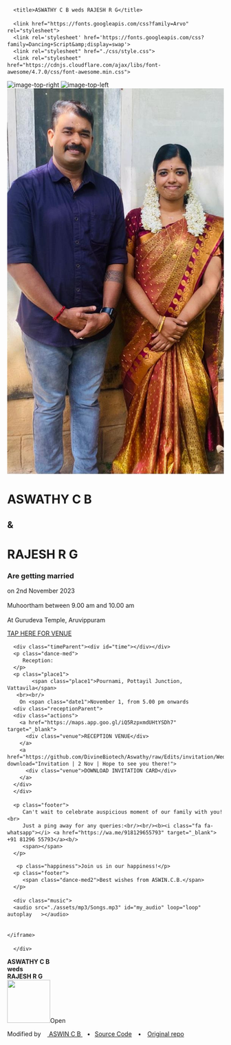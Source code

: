<!DOCTYPE html>
<html lang="en" style="overflow-x : hidden;width:100%;position:relative;" >
   <head>
      <link rel="shortcut icon" href="wed_logo.png" type="image/png"> 
      <meta charset="UTF-8">
      <meta name="viewport" content="width=device-width, initial-scale=1, user-scalable=no" />
      <meta name="description"
         content="With the divine grace of the almighty, inviting you and your family to ASWATHY C B and RAJESH R G's wedding to be held on 2nd November 2023 at Sree Narayana Gurudeva Temple, Aruvippuram between 9.00 am and 10.00 am">
      <meta name="author" content="ASWIN">
      <meta name="email" content="divinebiotech007@gmail.com">
      <meta name="copyright" content="ASWIN original copyright to Vinit Shahdeo" />
      <meta property="og:type" content="website" />
      <meta property="og:title" content="Wedding Invitation | ASWATHY C B weds RAJESH R G | 2 nd November 2023 | Gurudeva Temple, Aruvippuram" />
      <meta property="og:description"
         content="With the divine grace of the almighty, inviting you and your family to ASWATHY C B and RAJESH R G's wedding to be held on 2nd November 2023 at Gurudeva Temple, Aruvippuram between 9.00 am and 10.00 am" />
      <meta property="og:image" content="https://raw.githubusercontent.com/DivineBiotech/Aswathy/raw/invitation/Wedding.jpg" />
      <meta property="og:url" content="" />
      <meta property="og:site_name" content="Wedding Invitation| ASWATHY C B weds RAJESH R G | 2nd November 2023" />
      <meta name="twitter:card" content="website">
      <meta name="twitter:site" content="Wedding Invitation | ASWATHY C B weds RAJESH R G | 2nd November 2023">
      <meta name="twitter:title" content="Wedding Invitation | ASWATHY C B weds RAJESH R G | 2nd November 2023">
      <meta name="twitter:description"
         content="We are inviting you and your family to ASWATHY C B and RAJESH R G's wedding to be held on  2nd November 2023 at Gurudeva Temple, Aruvippuram between 9.00 am and 10.00 am">
      <meta name="twitter:creator" content="@DivineBiotech">
      <meta name="twitter:image" content="https://raw.githubusercontent.com/DivineBiotech/Aswathy/raw/invitation/Wedding.jpg">

      <title>ASWATHY C B weds RAJESH R G</title>

      <link href="https://fonts.googleapis.com/css?family=Arvo" rel="stylesheet">
      <link rel='stylesheet' href='https://fonts.googleapis.com/css?family=Dancing+Script&amp;display=swap'>
      <link rel="stylesheet" href="./css/style.css">
      <link rel="stylesheet" href="https://cdnjs.cloudflare.com/ajax/libs/font-awesome/4.7.0/css/font-awesome.min.css">
   </head>
   <body>
   <div class="parentContainer">
   <div class = "lettter">
      <!-- partial:index.partial.html -->
      <div class="sakura-falling"></div>
      <img src="https://i.imgur.com/dGOOfnA.png" alt="image-top-right" class="top-right-decoration">
      <img src="https://i.imgur.com/t6ffnbn.png" alt="image-top-left" class="top-left-decoration"> 
      <section id="media"></section>
      <div class="topImg"><div class="image-cropper">
      <img src="assets/img/Invitations.jpg" class="image-cropper__image" />
      </div></div>
      <div class="wrap">
         <div class="title">
           <h1>ASWATHY C B</h1>
            <h2>&</h2>
            <h1>RAJESH R G</h1>
            <h3>Are getting married</h3>
            <p>
               on <span class="date">2nd November 2023</span> <br><br/> Muhoortham between <span class="date"> 9.00 am and 10.00 am </span> <br/><br/> At <span class="place"> Gurudeva Temple, Aruvippuram</span>
               <span class="time"></span>
            </p>
         </div>
      </div>
	<div class="venueParent">
      <div class="actions">
        <a href="https://maps.app.goo.gl/1Jv2B9PZKn8kThD89" style="width:fit-content;" target="_blank">
          <div class="venue1">TAP HERE FOR VENUE</div>
        </a>
        </div>
	</div>
        
      <div class="timeParent"><div id="time"></div></div>
      <p class="dance-med">
         Reception:
      </p>
      <p class="place1">
            <span class="place1">Pournami, Pottayil Junction, Vattavila</span>
       <br><br/>
        On <span class="date1">November 1, from 5.00 pm onwards
      <div class="receptionParent">
	  <div class="actions">
        <a href="https://maps.app.goo.gl/iQ5RzpxmdUHtYSDh7" target="_blank">
          <div class="venue">RECEPTION VENUE</div>
        </a>
        <a href="https://github.com/DivineBiotech/Aswathy/raw/Edits/invitation/Wedding.pdf" download="Invitation | 2 Nov | Hope to see you there!">
          <div class="venue">DOWNLOAD INVITATION CARD</div>
        </a>
      </div>
	  </div>
      
      <p class="footer">
         Can't wait to celebrate auspicious moment of our family with you! <br>
         Just a ping away for any queries:<br/><br/><b><i class="fa fa-whatsapp"></i> <a href="https://wa.me/918129655793" target="_blank"> +91 81296 55793</a><b/>
         <span></span>
      </p>
<!--
      <div class="slideshow-container">

        <div class="mySlides fade">
        <div class="numbertext">1 / 3</div>
        <img src="img_nature_wide.jpg" style="width:100%">
        <div class="text">Caption Text</div>
        </div>
<div class ="slideContainer alignCenter">
        <div class="mySlides fade">
        <img src="assets/img/1.JPG" style="width:100%">
        </div>
        <div class="mySlides fade">
        <img src="assets/img/2.JPG" style="width:100%">
        </div>
        <div class="mySlides fade">
        <img src="assets/img/3.JPG" style="width:100%">
        </div>
        <div class="mySlides fade">
        <img src="assets/img/4.JPG" style="width:100%">
        </div>
        <div class="mySlides fade">
        <img src="assets/img/5.JPG" style="width:100%">
        </div>
        <div class="mySlides fade">
        <img src="assets/img/6.JPG" style="width:100%">
        </div>
        <div class="mySlides fade">
        <img src="assets/img/7.JPG" style="width:100%">
        </div>
        <div class="mySlides fade">
        <img src="assets/img/8.JPG" style="width:100%">
        </div>
        <div class="mySlides fade">
        <img src="assets/img/9.JPG" style="width:100%">
        </div>
        <div class="mySlides fade">
        <img src="assets/img/10.JPG" style="width:100%">
        </div>
        <div class="mySlides fade">
        <img src="assets/img/11.JPG" style="width:100%">
        </div>
        <div class="mySlides fade">
        <img src="assets/img/12.JPG" style="width:100%">
        </div>
        <div class="mySlides fade">
        <img src="assets/img/13.JPG" style="width:100%">
        </div>
        <div class="mySlides fade">
        <img src="assets/img/14.JPG" style="width:100%">
        </div>
        <div class="mySlides fade">
        <img src="assets/img/15.JPG" style="width:100%">
        </div>
        <div class="mySlides fade">
        <img src="assets/img/16.JPG" style="width:100%">
        </div>
        <div class="mySlides fade">
        <img src="assets/img/17.JPG" style="width:100%">
        </div>
        <div class="mySlides fade">
        <img src="assets/img/18.JPG" style="width:100%">
        </div>
        <div class="mySlides fade">
        <img src="assets/img/19.JPG" style="width:100%">
        </div>
        <div class="mySlides fade">
        <img src="assets/img/20.JPG" style="width:100%">
        </div>
        <div class="mySlides fade">
        <img src="assets/img/21.JPG" style="width:100%">
        </div>
        <div class="mySlides fade">
        <img src="assets/img/22.JPG" style="width:100%">
        </div>
        <div class="mySlides fade">
        <img src="assets/img/23.JPG" style="width:100%">
        </div>
        <div class="mySlides fade">
        <img src="assets/img/24.JPG" style="width:100%">
        </div>

        </div>
      </div>

        <div style="text-align:center">
        <span class="dot"></span> 
        <span class="dot"></span> 
        <span class="dot"></span> 
        </div>
      -->
      
       <p class="happiness">Join us in our happiness!</p>
      <p class="footer">
         <span class="dance-med2">Best wishes from ASWIN.C.B.</span>
      </p>
      
      <div class="music">
      <audio src="./assets/mp3/Songs.mp3" id="my_audio" loop="loop" autoplay   ></audio>
		
		
	</iframe> 
	
      </div>
</div>

<div class = "cover" id="cover" onclick="animateOpen();">
<div class="coverTop" id="leftpanel">
<div class ="coverTitle"><b> ASWATHY C B <br>weds<br> RAJESH R G</b></div>
</div>

<div class="coverBottom" id="rightpanel">
</div>
</div>
<div class="openOverlay" id="opovrlay" onclick="animateOpen();" >
<img src = "assets/img/openimgg.png" width="100px" height="100x"><span class="open">Open</span>
</div>
<p class="footer1"> Modified by &ensp;<i class="fa fa-github"></i>&nbsp;<a href="https://github.com/DivineBiotech" target="_blank" class="twitter"> ASWIN C B </a>  &ensp; <b>•</b>  &ensp;<a href="https://github.com/DivineBiotech/Aswathy">Source Code</a> &ensp; <b>•</b> &ensp; <a href="https://github.com/vinitshahdeo/Wedding-Invitation"> Original repo </a>
      </p>
</div>
      <!-- partial -->
      <script src='https://cdnjs.cloudflare.com/ajax/libs/jquery/3.4.1/jquery.min.js'></script>
      <script src='https://cdn.jsdelivr.net/gh/timoschaefer/jQuery-Sakura/jquery-sakura.min.js'></script>
      <script  src="./js/script.js"></script>
   </body>
</html>
